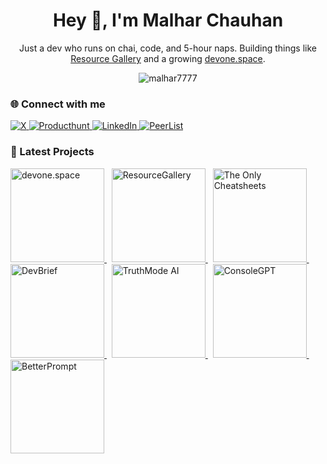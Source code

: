 <h1 align="center">Hey 👋, I'm Malhar Chauhan</h1>
<p align="center">Just a dev who runs on chai, code, and 5-hour naps. Building things like <a href="https://www.resourcegallery.xyz" target="_blank">Resource Gallery</a> and a growing <a href="https://www.devone.space/" target="_blank">devone.space</a>.</p>

<p align="center">
  <img src="https://komarev.com/ghpvc/?username=malhar7777&label=Profile%20views&color=0e75b6&style=flat" alt="malhar7777" />
</p>



### 🌐 Connect with me

<p align="left">
  <a href="https://x.com/MrPurrrfect" target="_blank">
    <img src="https://img.shields.io/badge/X-000000.svg?style=for-the-badge&logo=X&logoColor=white" alt="X">
  </a>
  <a href="https://www.producthunt.com/@mrpurrfect" target="_blank">
    <img src="https://img.shields.io/badge/Product%20Hunt-DA552F.svg?style=for-the-badge&logo=Product-Hunt&logoColor=white" alt="Producthunt">
  </a>
  <a href="https://www.linkedin.com/in/malhar-chauhan-539100238/" target="_blank">
    <img src="https://img.shields.io/badge/LinkedIn-0077B5.svg?style=for-the-badge&logo=linkedin&logoColor=white" alt="LinkedIn">
  </a>
  <a href="https://peerlist.io/mrpurrfect" target="_blank">
    <img src="https://img.shields.io/badge/Peerlist-00AA45.svg?style=for-the-badge&logo=Peerlist&logoColor=white" alt="PeerList">
  </a>
</p>



### 🚀 Latest Projects

<p align="left">
    <a href="https://www.devone.space/" target="_blank">
    <img src="https://ik.imagekit.io/zh57cbpyz/ProjectImages/Github%20Badges/github%20badge.png?updatedAt=1750679158795" alt="devone.space" width="150px">
  </a>
  &nbsp;
  <a href="https://www.resourcegallery.xyz" target="_blank">
    <img src="https://ik.imagekit.io/zh57cbpyz/ProjectImages/Github%20Badges/Frame%2032.png?updatedAt=1750081448742" alt="ResourceGallery" width="150px">
  </a>
  &nbsp;
  <a href="https://malharchauhan7.github.io/the-only-cheatsheets/" target="_blank">
    <img src="https://ik.imagekit.io/zh57cbpyz/ProjectImages/Github%20Badges/Frame%2034.png?updatedAt=1750081448692" alt="The Only Cheatsheets" width="150px">
  </a>
  &nbsp;
  <a href="https://www.devbrief.xyz/" target="_blank">
    <img src="https://ik.imagekit.io/zh57cbpyz/ProjectImages/Github%20Badges/Frame%2031-1.png?updatedAt=1750081448730" alt="DevBrief" width="150px">
  </a>
  &nbsp;
  <a href="https://truthmode-ai.lovable.app/" target="_blank">
    <img src="https://ik.imagekit.io/zh57cbpyz/ProjectImages/Github%20Badges/Frame%2037.png?updatedAt=1750081448722" alt="TruthMode AI" width="150px">
  </a>
  &nbsp;
  <a href="https://console-gpt.vercel.app/" target="_blank">
    <img src="https://ik.imagekit.io/zh57cbpyz/ProjectImages/Github%20Badges/Frame%2036.png?updatedAt=1750081448600" alt="ConsoleGPT" width="150px">
  </a>
  &nbsp;
  <a href="https://betterprompt-gen.vercel.app/" target="_blank">
    <img src="https://ik.imagekit.io/zh57cbpyz/ProjectImages/Github%20Badges/Frame%2031.png?updatedAt=1750081448644" alt="BetterPrompt" width="150px">
  </a>
</p>
